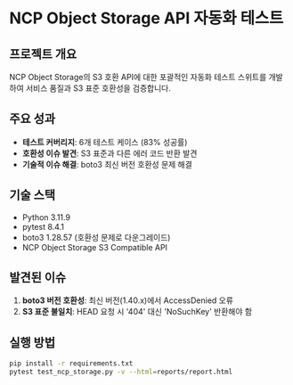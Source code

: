 # NCP Object Storage API 자동화 테스트

## 프로젝트 개요
NCP Object Storage의 S3 호환 API에 대한 포괄적인 자동화 테스트 스위트를 개발하여 서비스 품질과 S3 표준 호환성을 검증합니다.

## 주요 성과
- **테스트 커버리지**: 6개 테스트 케이스 (83% 성공률)
- **호환성 이슈 발견**: S3 표준과 다른 에러 코드 반환 발견
- **기술적 이슈 해결**: boto3 최신 버전 호환성 문제 해결

## 기술 스택
- Python 3.11.9
- pytest 8.4.1
- boto3 1.28.57 (호환성 문제로 다운그레이드)
- NCP Object Storage S3 Compatible API

## 발견된 이슈
1. **boto3 버전 호환성**: 최신 버전(1.40.x)에서 AccessDenied 오류
2. **S3 표준 불일치**: HEAD 요청 시 '404' 대신 'NoSuchKey' 반환해야 함

## 실행 방법
```bash
pip install -r requirements.txt
pytest test_ncp_storage.py -v --html=reports/report.html
